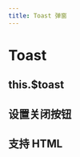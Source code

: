 ```yaml
---
title: Toast 弹窗
---
```

# Toast 

##  this.$toast
<ClientOnly>
  <toast-demo-1></toast-demo-1>
</ClientOnly>

## 设置关闭按钮
<ClientOnly>
  <toast-demo-2></toast-demo-2>
</ClientOnly>

## 支持 HTML
<ClientOnly>
  <toast-demo-3></toast-demo-3>
</ClientOnly>